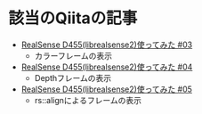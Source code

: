# 該当のQiitaの記事

- [RealSense D455(librealsense2)使ってみた #03](https://qiita.com/RoaaaA/items/bbb6597e9e57de64db53)
  - カラーフレームの表示
- [RealSense D455(librealsense2)使ってみた #04](https://qiita.com/RoaaaA/items/7770a40ed5a553e4b92d)
  - Depthフレームの表示
- [RealSense D455(librealsense2)使ってみた #05]()
  - rs::alignによるフレームの表示
